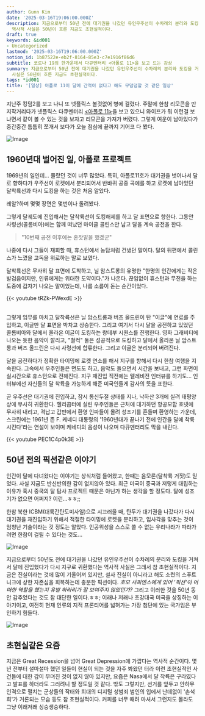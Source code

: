 ```yaml
---
author: Gunn Kim
date: '2025-03-16T19:06:00.000Z'
description: 지금으로부터 50년 전에 대기권을 나갔던 유인우주선이 수차례의 분리와 도킹을 거쳐서 달에 진입했다가 다시 지구로 귀환했다는
  역사적 사실은 50년이 흐른 지금도 초현실적이다.
draft: true
keywords: &id001
- Uncategorized
lastmod: '2025-03-16T19:06:00.000Z'
notion_id: 1b87522e-eb2f-8164-85e3-c7e1916f86d6
subtitle: 코로나 19의 한가운데서 다큐멘터리 <아폴로 11>을 보고 드는 감상
summary: 지금으로부터 50년 전에 대기권을 나갔던 유인우주선이 수차례의 분리와 도킹을 거쳐서 달에 진입했다가 다시 지구로 귀환했다는 역사적
  사실은 50년이 흐른 지금도 초현실적이다.
tags: *id001
title: '[일상] 아폴로 11이 달에 간적이 없다고 해도 무덤덤할 것 같은 일상'
---
```


지난주 킹덤2를 보고 나니 또 넷플릭스 볼것없어 병에 걸렸다. 주말에 한참 리모콘을 만지작거리다가 넷플릭스 다큐멘터리 [<아폴로 11>](https://www.netflix.com/title/81078076)을 보고 있으니 와이프가 뭐 이런걸 보냐면서 같이 볼 수 있는 것을 보자고 리모콘을 가져가 버렸다. 그렇게 여운이 남아있다가 중간중간 틈틈히 쪼개서 보다가 오늘 점심에 끝까지 기어코 다 봤다.

![Image](https://i.imgur.com/vk9iQq4.png)

## 1960년대 벌어진 일, 아폴로 프로젝트

1969년의 일인데... 몰랐던 것이 너무 많았다. 특히, 아폴로11호가 대기권을 벗어나서 달로 향하다가 우주선이 로켓에서 분리되어서 반바퀴 공중 곡예를 하고 로켓에 남아있던 달착륙선과 다시 도킹을 하는 것은 처음 알았다.

레알?하며 몇몇 장면은 몇번이나 돌려봤다.

그렇게 달궤도에 진입해서는 달착륙선이 도킹해제를 하고 달 표면으로 향한다. 그동안 사령선(콜롬비아)에는 함께 떠났던 마이클 콜린스만 남고 달을 계속 공전을 한다.

> "10번째 공전 이후에는 혼잣말을 했겠군" 

나중에 다시 그들이 재회할 때, 휴스턴에서 농담처럼 건냈던 말이다. 달의 뒤편에서 콜린스가 느꼈을 고독을 위로하는 말로 보였다.

달착륙선은 무사히 달 표면에 도착하고, 닐 암스트롱의 유명한 "한명의 인간에게는 작은 발검음이지만, 인류에게는 위대한 도약이다."가 나온다. 끊임없이 휴스턴과 무전을 하는 도중에 갑자기 나오는 말이었는데, 나름 소름이 돋는 순간이었다.

{{< youtube tRZk-PWexdE >}} 

</br>
그렇게 임무를 마치고 달착륙선은 닐 암스트롱과 버즈 올드린이 탄 "이글"에 연료를 주입하고, 이글만 달 표면을 박차고 상승한다. 그리고 여기서 다시 달을 공전하고 있었던 콜롬비아와 달에서 올라온 이글이 도킹하는 랑데부 시퀀스를 진행한다. 영화 그래비티에 나오는 듯한 음악이 깔리고, "철컥" 둘은 성공적으로 도킹하고 달에서 올라온 닐 암스트롱과 버즈 올드린은 다시 사령선에 합류한다. 그리고 이글은 분리되어 버려진다.

달을 공전하다가 정확한 타이밍에 로켓 연소를 해서 지구를 향해서 다시 한참 여행을 지속한다. 그속에서 우주인들은 면도도 하고, 음악도 들으면서 시간을 보내고, 그런 화면이 실시간으로 휴스턴으로 전해진다. 지구 재진입 직전에는 텔레비전 인터뷰를 하기도... 인터뷰에선 자신들의 달 착륙을 가능하게 해준 미국인들게 감사의 뜻을 표한다.

곧 우주선은 대기권에 진입하고, 잠시 통신두절 상태를 지나, 낙하산 3개에 실려 태평양상에 무사히 귀환한다. 헬리콥터에 실린 우주인들은 근처에 대기하던 항공모함 호넷에 무사히 내리고, 격납고 갑판에서 환영 인파들이 몰려 성조기를 흔들며 환영하는 가운데, 스크린에는 1961년 존 F. 케네디 대통령의 '1960년대가 끝나기 전에 인간을 달에 착륙시킨다'라는 연설이 보이며 케네디의 음성이 나오며 다큐멘터리도 막을 내린다.

{{< youtube PEC1C4p0k3E >}}

## 50년 전의 픽션같은 이야기

인간이 달에 다녀왔다는 이야기는 상식처럼 들어왔고, 한때는 음모론(달착륙 거짓)도 믿었다. 사실 지금도 반신반의한 감이 없지않아 있다. 최근 미국이 중국과 저렇게 대립하는 이유가 혹시 중국의 달 탐사 프로젝트 때문은 아닌가 하는 생각을 할 정도다. 달에 성조기가 없으면 어쩌지? 이런...ㅎㅎ;;

한참 북한 ICBM(대륙간탄도미사일)으로 시끄러울 때, 탄두가 대기권을 나갔다가 다시 대기권을 재진입하기 위해서 적절한 타이밍에 로켓을 분리하고, 입사각을 맞추는 것이 엄청난 기술이라는 것 정도는 알았다. 인공위성을 스스로 쏠 수 없는 우리나라가 따라가려면 한참이 걸릴 수 있다는 것도...

![Image](https://i.imgur.com/cfTfsah.png)

지금으로부터 50년도 전에 대기권을 나갔던 유인우주선이 수차례의 분리와 도킹을 거쳐서 달에 진입했다가 다시 지구로 귀환했다는 역사적 사실은 그래서 참 초현실적이다. 지금은 진실이라는 것에 많이 기울어져 있지만, 설사 진실이 아니라고 해도 소련의 스푸트니크에 상한 자존심을 회복하는데 충분한 픽션이다. *호모 사피엔스에게 있어 '픽션'이 어떠한 역할을 했는지 유발 하라리가 잘 보여주지 않았던가?* 그리고 이러한 것을 50년 동안 감추었다는 것도 참 대단한 일이다.ㅎㅎ; 이래나 저래나 초강대국 미국을 상징하는 이야기이고, 여전히 현재 인류의 지적 프론티어를 넓혀가는 가장 첨단에 있는 국가임은 부인하기 힘들다.

![Image](https://i.imgur.com/p6mH3il.png)

## 초현실같은 요즘

지금은 Great Recession을 넘어 Great Depression에 가깝다는 역사적 순간이다. 몇년 전부터 설마설마 했던 일들이 현실이 되는 것을 자주 봐왔던 터라 이런 초현실적인 사건들에 대한 감이 무뎌진 것이 없지 않아 있지만, 요즘은 Nasa에서 달 착륙은 구라였다고 발표를 하더라도 그러려니 할 정도일 것 같다. 밖도 그렇지만, 선거를 앞두고 안하무인격으로 펼치는 군상들의 작태와 희대의 디지털 성범죄 범인의 입에서 난데없이 '손석희'가 거론되는 모습 등도 참 초현실적이다. 커피를 너무 때려 마셔서 그런지도 몰라도 그냥 이래저래 싱숭생숭하다.

